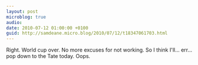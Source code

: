```yaml
---
layout: post
microblog: true
audio: 
date: 2010-07-12 01:00:00 +0100
guid: http://samdeane.micro.blog/2010/07/12/t18347061703.html
---
```

Right. World cup over. No more excuses for not working. So I think I'll... err... pop down to the Tate today. Oops.
